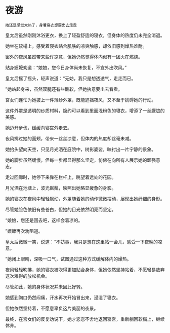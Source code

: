 # 夜游

    她还是感觉太热了，身着寝衣想要出去走走


皇太后虽然刚刚沐浴更衣，换上了轻盈舒适的寝衣，但身体的热度仍未完全消退。

她坐在软榻上，感受着寝衣贴合肌肤的凉爽触感，却依旧感到燥热难耐。

窗外的夜风虽然带来些许凉意，但她仍然觉得体内似有一团火在燃烧。

贴身嬷嬷劝道：“娘娘，您今日身体尚未恢复，不宜外出吹风。”

皇太后摇了摇头，轻声说道：“无妨，我只是想透透气，走走而已。

”她站起身来，虽然双腿还有些酸软，但她执意要出去看看。

宫女们连忙为她披上一件薄纱外罩，既能遮挡夜风，又不至于妨碍她的行动。

这件外罩是透明的纱质材料，隐约可以看到里面浅粉色的寝衣，增添了一丝朦胧的美感。



她迈开步伐，缓缓向寝宫外走去。

夜风拂过她的面颊，带来一丝丝凉意，但体内的热度却丝毫未减。

她抬头望向天空，只见月光洒在庭院中，树影婆娑，映衬出一片宁静的景象。

她的脚步虽然缓慢，但每一步都显得那么坚定，仿佛在向所有人展示她的顽强意志。



走过回廊时，她停下来靠在栏杆上，眺望着远处的花园。

月光洒在池塘上，波光粼粼，映照出她略显疲惫的身影。

她的寝衣在夜风中轻轻飘动，外罩随着她的动作微微摆动，展现出她纤细的身形。

尽管她脸色依旧有些苍白，但她的目光依然明亮而坚定。



“娘娘，您还是回去吧，这样会着凉的。

”嬷嬷再次劝阻道。

皇太后微微一笑，说道：“不妨事，我只是想在这里站一会儿，感受一下夜晚的凉意。

”她闭上眼睛，深吸一口气，试图通过这种方式缓解体内的燥热。

夜风轻轻吹拂，她的寝衣被吹得更加贴合身体，但她依然坚持站着，不愿轻易放弃这次难得的放松机会。



尽管如此，她的身体状况并未因此好转。

她感到胸口仍然闷痛，汗水再次开始冒出来，浸湿了寝衣。

但她依然坚持着，不愿意辜负这片美丽的夜景。

最终，在宫女们的反复劝说下，她才恋恋不舍地返回寝宫，重新躺回软榻上，继续休养。

